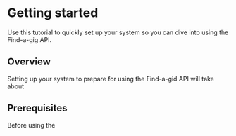 # Getting started

Use this tutorial to quickly set up your system so you can dive into using the Find-a-gig API.

## Overview
Setting up your system to prepare for using the Find-a-gid API will take about 

## Prerequisites
Before using the 